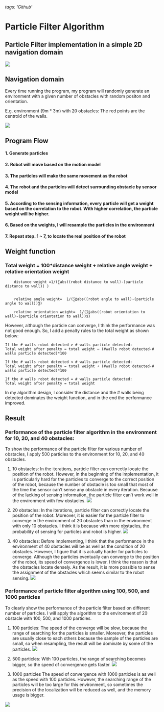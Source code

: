 ###### tags: 'Github'

# Particle Filter Algorithm
## Particle Filter implementation in a simple 2D navigation domain
![](https://i.imgur.com/69b1hJE.gif)



## Navigation domain
Every time running the program, my program will randomly generate an environment with a given number of obstacles with random positon and orientation.

E.g. environment (9m * 3m) with 20 obstacles:
The red points are the centroid of the walls.

![](https://i.imgur.com/rpcWBYc.png)


## Program Flow
#### 1.	Generate particles
#### 2.	Robot will move based on the motion model
#### 3.	The particles will make the same movement as the robot
#### 4.	The robot and the particles will detect surrounding obstacle by sensor model
#### 5.	According to the sensing information, every particle will get a weight based on the correlation to the robot. With higher correlation, the particle weight will be higher.
#### 6.	Based on the weights, I will resample the particles in the environment
#### 7.	Repeat step. 1 ~ 7, to locate the real position of the robot




## Weight function

### Total weight = 100*distance weight + relative angle weight + relative orientation weight

        distance weight =1/(∑abs((robot distance to wall)-(particle distance to wall)) )


        relative angle weight=  1/(∑〖abs((robot angle to wall)-(particle angle to wall))〗)

        relative orientation weight=  1/(∑〖abs((robot orientation to wall)-(particle orientation to wall))〗)


However, although the particle can converge, I think the performance was not good enough. So, I add a penalty rules to the total weight as shown below:

	If the # walls robot detected > # walls particle detected:
    Total weight after penalty = total weight – (#walls robot detected-# walls particle detected)*100
    
	If the # walls robot detected < # walls particle detected:
    Total weight after penalty = total weight + (#walls robot detected-# walls particle detected)*100

	If the # walls robot detected = # walls particle detected:
    Total weight after penalty = total weight

In my algorithm design, I consider the distance and the # walls being detected dominates the weight function, and in the end the performance improved.


## Result
### Performance of the particle filter algorithm in the environment for 10, 20, and 40 obstacles:

To show the performance of the particle filter for various number of obstacles, I apply 500 particles to the environment for 10, 20, and 40 obstacles.

1. 10 obstacles:
In the iterations, particle filter can correctly locate the position of the robot. However, in the beginning of the implementation, it is particularly hard for the particles to converge to the correct position of the robot, because the number of obstacle is too small that most of the time the sensor can’t sense any obstacle in every iteration. Because of the lacking of sensing information, the particle filter can’t work well in the environment with few obstacles.
![](https://i.imgur.com/p7jLMej.gif)

2. 20 obstacles:
In the iterations, particle filter can correctly locate the position of the robot. Moreover, it is easier for the particle filter to converge in the environment of 20 obstacles than in the environment with only 10 obstacles. I think it is because with more obstacles, the probability of sensing for particles and robot is higher.
![](https://i.imgur.com/9KBK71k.gif)

3. 40 obstacles:
Before implementing, I think that the performance in the environment of 40 obstacles will be as well as the condition of 20 obstacles. However, I figure that it is actually harder for particles to converge. Although the particles eventually can converge to the position of the robot, its speed of convergence is lower. I think the reason is that the obstacles locate densely. As the result, it is more possible to sense the assignment of the obstacles which seems similar to the robot sensing.
![](https://i.imgur.com/GiFXTiV.gif)


### Performance of particle filter algorithm using 100, 500, and 1000 particles

To clearly show the performance of the particle filter based on different number of particles. I will apply the algorithm to the environment of 20 obstacle with 100, 500, and 1000 particles.

1. 100 particles:
The speed of the converge will be slow, because the range of searching for the particles is smaller. Moreover, the particles are usually close to each others because the sample of the particles are small, so when resampling, the result will be dominate by some of the particles.
![](https://i.imgur.com/Sn6Haas.gif)


2. 500 particles:
With 100 particles, the range of searching becomes bigger, so the speed of convergence gets faster.
![](https://i.imgur.com/8CCtDy8.gif)


3. 1000 particles
The speed of convergence with 1000 particles is as well as the speed with 100 particles. However, the searching range of the particles will be too large for this environment, so sometimes the precision of the localization will be reduced as well, and the memory usage is bigger.

![](https://i.imgur.com/8NZhGey.gif)
